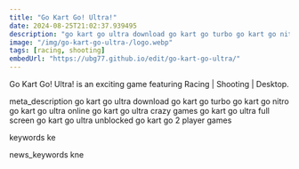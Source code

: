 ```yaml
---
title: "Go Kart Go! Ultra!"
date: 2024-08-25T21:02:37.939495
description: "go kart go ultra download go kart go turbo go kart go nitro go kart go ultra online go kart go ultra crazy games go kart go ultra full screen go kart go ultra unblocked go kart go 2 player games"
image: "/img/go-kart-go-ultra-/logo.webp"
tags: [racing, shooting]
embedUrl: "https://ubg77.github.io/edit/go-kart-go-ultra/"
---
```


Go Kart Go! Ultra! is an exciting game featuring Racing | Shooting | Desktop.

meta_description
go kart go ultra download go kart go turbo go kart go nitro go kart go ultra online go kart go ultra crazy games go kart go ultra full screen go kart go ultra unblocked go kart go 2 player games


keywords
ke


news_keywords
kne
